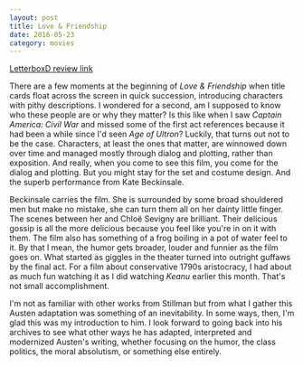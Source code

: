 ```yaml
---
layout: post
title: Love & Friendship 
date: 2016-05-23
category: movies
---
```

 
[LetterboxD review link](http://letterboxd.com/samarthbhaskar/film/love-friendship/)

 There are a few moments at the beginning of <em>Love & Friendship</em> when title cards float across the screen in quick succession, introducing characters with pithy descriptions. I wondered for a second, am I supposed to know who these people are or why they matter? Is this like when I saw <em>Captain America: Civil War</em> and missed some of the first act references because it had been a while since I'd seen <em>Age of Ultron</em>? Luckily, that turns out not to be the case. Characters, at least the ones that matter, are winnowed down over time and managed mostly through dialog and plotting, rather than exposition. And really, when you come to see this film, you come for the dialog and plotting. But you might stay for the set and costume design. And the superb performance from Kate Beckinsale. 

Beckinsale carries the film. She is surrounded by some broad shouldered men but make no mistake, she can turn them all on her dainty little finger. The scenes between her and Chloë Sevigny are brilliant. Their delicious gossip is all the more delicious because you feel like you're in on it with them. The film also has something of a frog boiling in a pot of water feel to it. By that I mean, the humor gets broader, louder and funnier as the film goes on. What started as giggles in the theater turned into outright guffaws by the final act. For a film about conservative 1790s aristocracy, I had about as much fun watching it as I did watching <em>Keanu</em> earlier this month. That's not small accomplishment.

I'm not as familiar with other works from Stillman but from what I gather this Austen adaptation was something of an inevitability. In some ways, then, I'm glad this was my introduction to him. I look forward to going back into his archives to see what other ways he has adapted, interpreted and modernized Austen's writing, whether focusing on the humor, the class politics, the moral absolutism, or something else entirely.
